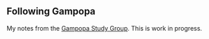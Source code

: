 ## Following Gampopa

My notes from the [Gampopa Study Group](https://nalandabodhi.nl/gampopa-study-group/). This is work in progress.
